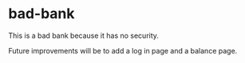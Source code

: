 # bad-bank

This is a bad bank because it has no security.

Future improvements will be to add a log in page and a balance page.
